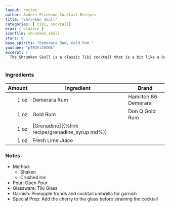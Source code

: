 ```yaml
---
layout: recipe
author: Anders Erickson Cocktail Recipes
title: "Shrunken Skull"
categories: [ tiki, cocktail]
eras: [ classic ]
iconfile: shrunken_skull
stars: 0
base_spirits: "Demerara Rum, Gold Rum "
youtube: "pTBVVi20ONk"
excerpt: |
  The Shrunken Skull is a classic Tiki cocktail that is a bit like a Daiquiri, but with a touch of mystery and a spooky presentation.
---
```


### Ingredients

| Amount | Ingredient                                      | Brand                |
| -----: | ----------------------------------------------- | -------------------- |
|   1 oz | Demerara Rum                                    | Hamilton 86 Demerara |
|   1 oz | Gold Rum                                        | Don Q Gold Rum       |
|   1 oz | [Grenadine]({%link recipe/grenadine_syrup.md%}) |
|   1 oz | Fresh Lime Juice                                |

### Notes

- Method:
  - Shaken
  - Crushed Ice
- Pour: Open Pour
- Glassware: Tiki Glass
- Garnish: Pineapple fronds and cocktail umbrella for garnish
- Special Prep: Add the cherry to the glass before straining the cocktail
